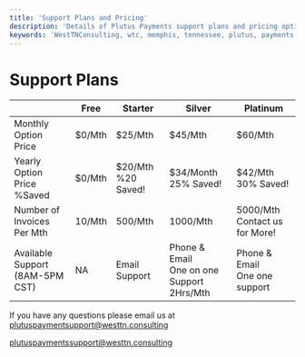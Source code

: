 ```yaml
---
title: 'Support Plans and Pricing'
description: 'Details of Plutus Payments support plans and pricing options'
keywords: 'WestTNConsulting, wtc, memphis, tennessee, plutus, payments, monday.com, monday, automation, invoicing, integration, third, party, stripe, and, more, collection, methods, support, documentation, support plans, pricing'
---
```


# Support Plans 

<div style="width:100%">

|  | Free | Starter | Silver | Platinum |
|--|--|--|--|--|
| Monthly Option Price | $0/Mth | $25/Mth | $45/Mth | $60/Mth |
| Yearly Option Price %Saved | $0/Mth | $20/Mth %20 Saved! | $34/Month 25% Saved! | $42/Mth 30% Saved! |
| Number of Invoices Per Mth | 10/Mth | 500/Mth | 1000/Mth | 5000/Mth Contact us for More! |
| Available Support (8AM-5PM CST) | NA | Email Support  | Phone & Email  <br /> One on one Support 2Hrs/Mth  | Phone & Email <br /> One one support |                                                                 

</div>

If you have any questions please email us at <plutuspaymentsupport@westtn.consulting>

[plutuspaymentssupport@westtn.consulting](mailto:plutuspaymentsupport@westtn.consulting)
